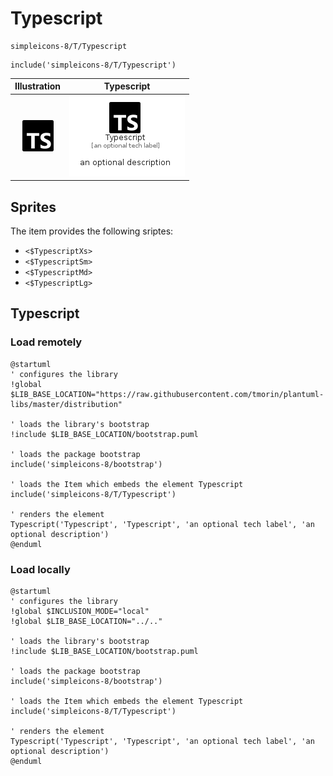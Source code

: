 # Typescript


```text
simpleicons-8/T/Typescript
```

```text
include('simpleicons-8/T/Typescript')
```



| Illustration | Typescript |
| :---: | :---: |
| ![illustration for Illustration](../../simpleicons-8/T/Typescript.png) | ![illustration for Typescript](../../simpleicons-8/T/Typescript.Local.png) |



## Sprites
The item provides the following sriptes:

- `<$TypescriptXs>`
- `<$TypescriptSm>`
- `<$TypescriptMd>`
- `<$TypescriptLg>`





## Typescript

### Load remotely
```plantuml
@startuml
' configures the library
!global $LIB_BASE_LOCATION="https://raw.githubusercontent.com/tmorin/plantuml-libs/master/distribution"

' loads the library's bootstrap
!include $LIB_BASE_LOCATION/bootstrap.puml

' loads the package bootstrap
include('simpleicons-8/bootstrap')

' loads the Item which embeds the element Typescript
include('simpleicons-8/T/Typescript')

' renders the element
Typescript('Typescript', 'Typescript', 'an optional tech label', 'an optional description')
@enduml
```

### Load locally
```plantuml
@startuml
' configures the library
!global $INCLUSION_MODE="local"
!global $LIB_BASE_LOCATION="../.."

' loads the library's bootstrap
!include $LIB_BASE_LOCATION/bootstrap.puml

' loads the package bootstrap
include('simpleicons-8/bootstrap')

' loads the Item which embeds the element Typescript
include('simpleicons-8/T/Typescript')

' renders the element
Typescript('Typescript', 'Typescript', 'an optional tech label', 'an optional description')
@enduml
```

